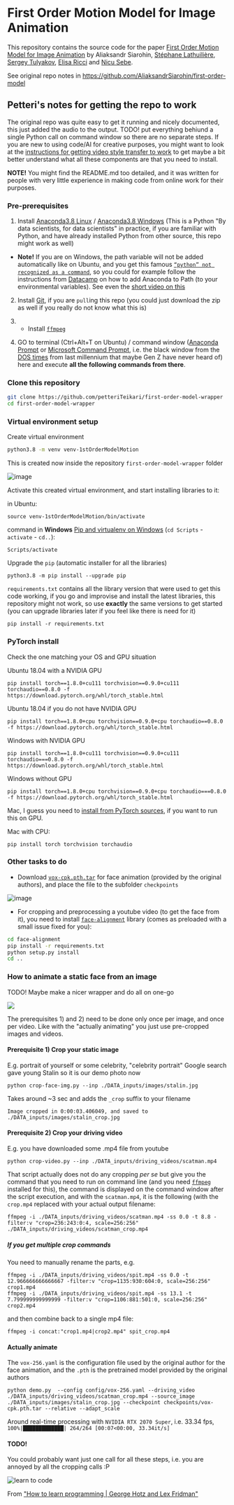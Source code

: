 # First Order Motion Model for Image Animation

This repository contains the source code for the paper [First Order Motion Model for Image Animation](https://papers.nips.cc/paper/8935-first-order-motion-model-for-image-animation) by Aliaksandr Siarohin, [Stéphane Lathuilière](http://stelat.eu), [Sergey Tulyakov](http://stulyakov.com), [Elisa Ricci](http://elisaricci.eu/) and [Nicu Sebe](http://disi.unitn.it/~sebe/).

See original repo notes in https://github.com/AliaksandrSiarohin/first-order-model

## Petteri's notes for getting the repo to work 

The original repo was quite easy to get it running and nicely documented, this just added the audio to the output. TODO! put everything behiund a single Python call on command window so there are no separate steps. If you are new to using code/AI for creative purposes, you might want to look at the [instructions for getting video style transfer to work](https://github.com/petteriTeikari/ReReVST-UX-Wrapper) to get maybe a bit better understand what all these components are that you need to install.

**NOTE!** You might find the README.md too detailed, and it was written for people with very little experience in making code from online work for their purposes.

### Pre-prerequisites

1) Install [Anaconda3.8 Linux](https://www.anaconda.com/products/individual/download-success) / [Anaconda3.8 Windows](https://www.anaconda.com/products/individual) (This is a Python "By data scientists, for data scientists" in practice, if you are familiar with Python, and have already installed Python from other source, this repo might work as well)

* **Note!** If you are on Windows, the path variable will not be added automatically like on Ubuntu, and you get this famous [`“python” not recognized as a command`](https://stackoverflow.com/questions/7054424/python-not-recognized-as-a-command), so you could for example follow the instructions from [Datacamp](https://www.datacamp.com/community/tutorials/installing-anaconda-windows) on how to add Anaconda to Path (to your environmental variables). See even the [short video on this](https://youtu.be/mf5u2chPBjY?t=15m45s)

2) Install [Git](https://git-scm.com/book/en/v2/Getting-Started-Installing-Git), if you are `pull`ing this repo (you could just download the zip as well if you really do not know what this is)

3) * Install [`ffmpeg`](https://ffmpeg.org/download.html) 

4) GO to terminal (Ctrl+Alt+T on Ubuntu) / command window ([Anaconda Prompt](https://problemsolvingwithpython.com/01-Orientation/01.03-Installing-Anaconda-on-Windows/) or [Microsoft Command Prompt](https://www.howtogeek.com/235101/10-ways-to-open-the-command-prompt-in-windows-10/), i.e. the black window from the [DOS times](https://en.wikipedia.org/wiki/DOS) from last millennium that maybe Gen Z have never heard of) here and execute **all the following commands from there**.

### Clone this repository

```bash
git clone https://github.com/petteriTeikari/first-order-model-wrapper
cd first-order-model-wrapper
```

### Virtual environment setup

Create virtual environment

```bash
python3.8 -m venv venv-1stOrderModelMotion
```

This is created now inside the repository `first-order-model-wrapper` folder

![image](https://user-images.githubusercontent.com/1060514/115708548-d3380900-a378-11eb-80b3-80ca2422704b.png)

Activate this created virtual environment, and start installing libraries to it:

in Ubuntu:
```
source venv-1stOrderModelMotion/bin/activate
```

command in **Windows** [Pip and virtualenv on Windows](https://programwithus.com/learn/python/pip-virtualenv-windows) (`cd Scripts` - `activate` - `cd..`):

```
Scripts/activate
```

Upgrade the `pip` (automatic installer for all the libraries)

```
python3.8 -m pip install --upgrade pip
```

`requirements.txt` contains all the library version that were used to get this code working, if you go and improvise and install the latest libraries, this repository might not work, so use **exactly** the same versions to get started (you can upgrade libraries later if you feel like there is need for it)

```
pip install -r requirements.txt
```

### PyTorch install

Check the one matching your OS and GPU situation

Ubuntu 18.04 with a NVIDIA GPU

```
pip install torch==1.8.0+cu111 torchvision==0.9.0+cu111 torchaudio==0.8.0 -f https://download.pytorch.org/whl/torch_stable.html
```

Ubuntu 18.04 if you do not have NVIDIA GPU

```
pip install torch==1.8.0+cpu torchvision==0.9.0+cpu torchaudio==0.8.0 -f https://download.pytorch.org/whl/torch_stable.html
```

Windows with NVIDIA GPU

```
pip install torch==1.8.0+cu111 torchvision==0.9.0+cu111 torchaudio===0.8.0 -f https://download.pytorch.org/whl/torch_stable.html
```

Windows without GPU

```
pip install torch==1.8.0+cpu torchvision==0.9.0+cpu torchaudio===0.8.0 -f https://download.pytorch.org/whl/torch_stable.html
```

Mac, I guess you need to [install from PyTorch sources](https://github.com/pytorch/pytorch#from-source), if you want to run this on GPU.

Mac with CPU:

```
pip install torch torchvision torchaudio
```


### Other tasks to do 

* Download [`vox-cpk.pth.tar`](https://drive.google.com/file/d/1_v_xW1V52gZCZnXgh1Ap_gwA9YVIzUnS/view?usp=sharing) for face animation (provided by the original authors), and place the file to the subfolder `checkpoints`

![image](https://user-images.githubusercontent.com/1060514/115708627-eba82380-a378-11eb-98db-b106e51876df.png)

* For cropping and preprocessing a youtube video (to get the face from it), you need to install [`face-alignment`](https://github.com/1adrianb/face-alignment) library (comes as preloaded with a small issue fixed for you):

```bash
cd face-alignment
pip install -r requirements.txt
python setup.py install
cd ..
```

### How to animate a static face from an image

TODO! Maybe make a nicer wrapper and do all on one-go

![](doc/workflow.png)

The prerequisites 1) and 2) need to be done only once per image, and once per video. Like with the "actually animating" you just use pre-cropped images and videos.

#### Prerequisite 1) Crop your static image 

E.g. portrait of yourself or some celebrity, "celebrity portrait" Google search gave young Stalin so it is our demo photo now

```
python crop-face-img.py --inp ./DATA_inputs/images/stalin.jpg
```

Takes around ~3 sec and adds the `_crop` suffix to your filename

```
Image cropped in 0:00:03.406049, and saved to ./DATA_inputs/images/stalin_crop.jpg
```

#### Prerequisite 2) Crop your driving video

E.g. you have downloaded some .mp4 file from youtube

```
python crop-video.py --inp ./DATA_inputs/driving_videos/scatman.mp4
```

That script actually does not do any cropping _per se_ but give you the command that you need to run on command line (and you need [`ffmpeg`](https://ffmpeg.org/download.html) installed for this), the command is displayed on the command window after the script execution, and with the `scatman.mp4`, it is the following (with the `crop.mp4` replaced with your actual output filename:

```
ffmpeg -i ./DATA_inputs/driving_videos/scatman.mp4 -ss 0.0 -t 8.8 -filter:v "crop=236:243:0:4, scale=256:256" ./DATA_inputs/driving_videos/scatman_crop.mp4
```

##### If you get multiple crop commands

You need to manually rename the parts, e.g.

```
ffmpeg -i ./DATA_inputs/driving_videos/spit.mp4 -ss 0.0 -t 12.966666666666667 -filter:v "crop=1135:930:604:0, scale=256:256" crop1.mp4
ffmpeg -i ./DATA_inputs/driving_videos/spit.mp4 -ss 13.1 -t 7.799999999999999 -filter:v "crop=1106:881:501:0, scale=256:256" crop2.mp4
```

and then combine back to a single mp4 file:

```
ffmpeg -i concat:"crop1.mp4|crop2.mp4" spit_crop.mp4
```

#### Actually animate

The `vox-256.yaml` is the configuration file used by the original author for the face animation, and the `.pth` is the pretrained model provided by the original authors

```
python demo.py  --config config/vox-256.yaml --driving_video ./DATA_inputs/driving_videos/scatman_crop.mp4 --source_image ./DATA_inputs/images/stalin_crop.jpg --checkpoint checkpoints/vox-cpk.pth.tar --relative --adapt_scale
```

Around real-time processing with `NVIDIA RTX 2070 Super`, i.e. 33.34 fps, `100%|█████████████| 264/264 [00:07<00:00, 33.34it/s]`

#### TODO! 

You could probably want just one call for all these steps, i.e. you are annoyed by all the cropping calls :P

![learn to code](doc/learn_to_code.png)

From ["How to learn programming | George Hotz and Lex Fridman"](https://youtu.be/NjYICpXJ03M)

